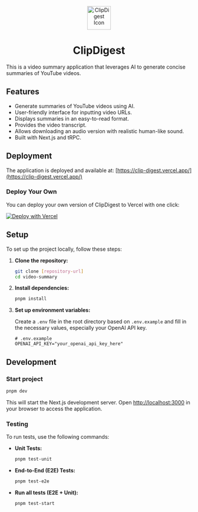 <div align="center">
  <img src="./public/favicon.ico" alt="ClipDigest Icon" width="64" height="64">
  <h1>ClipDigest</h1>
</div>

This is a video summary application that leverages AI to generate concise summaries of YouTube videos.

## Features

- Generate summaries of YouTube videos using AI.
- User-friendly interface for inputting video URLs.
- Displays summaries in an easy-to-read format.
- Provides the video transcript.
- Allows downloading an audio version with realistic human-like sound.
- Built with Next.js and tRPC.

## Deployment

The application is deployed and available at: [https://clip-digest.vercel.app/](https://clip-digest.vercel.app/)

### Deploy Your Own

You can deploy your own version of ClipDigest to Vercel with one click:

[![Deploy with Vercel](https://vercel.com/button)](https://vercel.com/new/clone?repository-url=https://github.com/hadyrashwan/clip-digest)

## Setup

To set up the project locally, follow these steps:

1.  **Clone the repository:**

    ```bash
    git clone [repository-url]
    cd video-summary
    ```

2.  **Install dependencies:**

    ```bash
    pnpm install
    ```

3.  **Set up environment variables:**

    Create a `.env` file in the root directory based on `.env.example` and fill in the necessary values, especially your OpenAI API key.

    ```
    # .env.example
    OPENAI_API_KEY="your_openai_api_key_here"
    ```


## Development

### Start project

```bash
pnpm dev
```

This will start the Next.js development server. Open [http://localhost:3000](http://localhost:3000) in your browser to access the application.

### Testing

To run tests, use the following commands:

-   **Unit Tests:**
    ```bash
    pnpm test-unit
    ```
-   **End-to-End (E2E) Tests:**
    ```bash
    pnpm test-e2e
    ```
-   **Run all tests (E2E + Unit):**
    ```bash
    pnpm test-start
    ```
